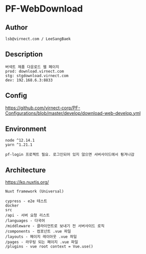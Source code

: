 # PF-WebDownload

## Author

```
lsb@virnect.com / LeeSangBaek
```

## Description

```
버넥트 제품 다운로드 웹 페이지
prod: download.virnect.com
stg: stgdownload.virnect.com
dev: 192.168.6.3:8833
```

## Config

https://github.com/virnect-corp/PF-Configurations/blob/master/develop/download-web-develop.yml

## Environment

```
node ^12.14.1
yarn ^1.21.1

pf-login 프로젝트 필요. 로그인되어 있지 않으면 서버사이드에서 튕겨나감
```

## Architecture

https://ko.nuxtjs.org/

```
Nuxt framework (Universal)

cypress - e2e 테스트
docker
src
/api - 서버 요청 리스트
/languages - 다국어
/middleware - 클라이언트로 보내기 전 서버사이드 로직
/components - 컴포넌트 .vue 파일
/layouts - 페이지 레이아웃 .vue 파일
/pages - 라우팅 되는 페이지 .vue 파일
/plugins - vue root context = Vue.use()
```
